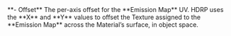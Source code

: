 <tr>
<td>**- Offset**</td>
<td>The per-axis offset for the **Emission Map** UV. HDRP uses the **X** and **Y** values to offset the Texture assigned to the **Emission Map** across the Material’s surface, in object space.</td>
</tr>
